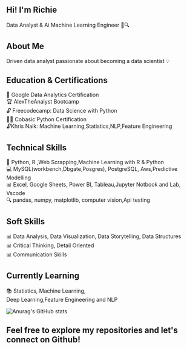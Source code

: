 ## Hi! I'm Richie
Data Analyst & Ai Machine Learning Engineer 🚀🔍<br>
## About Me<br>
Driven data analyst passionate about becoming a data scientist 💡
## Education & Certifications
🎉 Google Data Analytics Certification<br>
🏆 AlexTheAnalyst Bootcamp<br>
🔓 Freecodecamp: Data Science with Python<br>
👨‍🎓 Cobasic Python Certification<br>
🔓Khris Naik: Machine Learning,Statistics,NLP,Feature Engineering<br>
## Technical Skills
🤖 Python, R ,Web Scrapping,Machine Learning with R & Python<br>
💻 MySQL(workbench,Dbgate,Posgres), PostgreSQL, Aws,Predictive Modelling<br>
📊 Excel, Google Sheets, Power BI, Tableau,Jupyter Notbook and Lab, Vscode<br>
🔍 pandas, numpy, matplotlib, computer vision,Api testing<br>
## Soft Skills
📊 Data Analysis, Data Visualization, Data Storytelling, Data Structures<br>
📊 Critical Thinking, Detail Oriented<br>
📊 Communication Skills<br>
## Currently Learning
📚 Statistics, Machine Learning,<br>
Deep Learning,Feature Engineering and NLP

![Anurag's GitHub stats](https://github-readme-stats.vercel.app/api?username=GeniXira&show_icons=true&theme=gruvbox)

## Feel free to explore my repositories and let's connect on Github!
